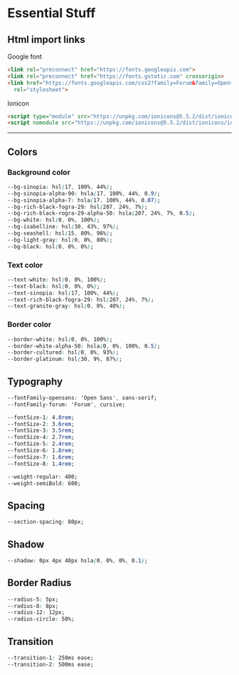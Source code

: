 # Essential Stuff

## Html import links
 
Google font

``` html
<link rel="preconnect" href="https://fonts.googleapis.com">
<link rel="preconnect" href="https://fonts.gstatic.com" crossorigin>
<link href="https://fonts.googleapis.com/css2?family=Forum&family=Open+Sans:wght@400;600;700&display=swap"
  rel="stylesheet">
```

Ionicon

``` html
<script type="module" src="https://unpkg.com/ionicons@5.5.2/dist/ionicons/ionicons.esm.js"></script>
<script nomodule src="https://unpkg.com/ionicons@5.5.2/dist/ionicons/ionicons.js"></script>
```

---

## Colors

### Background color

``` css
--bg-sinopia: hsl(17, 100%, 44%);
--bg-sinopia-alpha-90: hsla(17, 100%, 44%, 0.9);
--bg-sinopia-alpha-7: hsla(17, 100%, 44%, 0.07);
--bg-rich-black-fogra-29: hsl(207, 24%, 7%);
--bg-rich-black-rogra-29-alpha-50: hsla(207, 24%, 7%, 0.5);
--bg-white: hsl(0, 0%, 100%);
--bg-isabelline: hsl(30, 43%, 97%);
--bg-seashell: hsl(15, 80%, 96%);
--bg-light-gray: hsl(0, 0%, 80%);
--bg-black: hsl(0, 0%, 0%);
```

### Text color

``` css
--text-white: hsl(0, 0%, 100%);
--text-black: hsl(0, 0%, 0%);
--text-sinopia: hsl(17, 100%, 44%);
--text-rich-black-fogra-29: hsl(207, 24%, 7%);
--text-granite-gray: hsl(0, 0%, 40%);
```

### Border color

``` css
--border-white: hsl(0, 0%, 100%);
--border-white-alpha-50: hsla(0, 0%, 100%, 0.5);
--border-cultured: hsl(0, 0%, 93%);
--border-platinum: hsl(30, 9%, 87%);
```

## Typography

``` css
--fontFamily-opensans: 'Open Sans', sans-serif;
--fontFamily-forum: 'Forum', cursive;

--fontSize-1: 4.0rem;
--fontSize-2: 3.6rem;
--fontSize-3: 3.5rem;
--fontSize-4: 2.7rem;
--fontSize-5: 2.4rem;
--fontSize-6: 1.8rem;
--fontSize-7: 1.6rem;
--fontSize-8: 1.4rem;

--weight-regular: 400;
--weight-semiBold: 600;
```

## Spacing

``` css
--section-spacing: 80px;
```

## Shadow

``` css
--shadow: 0px 4px 40px hsla(0, 0%, 0%, 0.1);
```

## Border Radius

``` css
--radius-5: 5px;
--radius-8: 8px;
--radius-12: 12px;
--radius-circle: 50%;
```

## Transition

``` css
--transition-1: 250ms ease;
--transition-2: 500ms ease;
```
